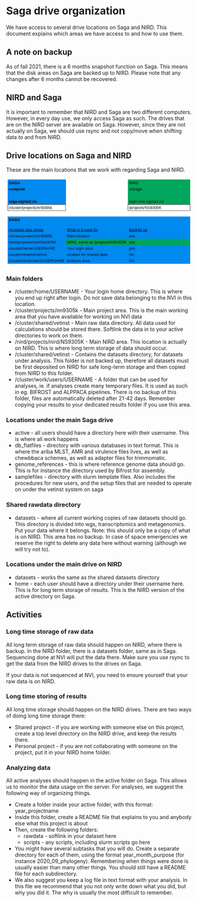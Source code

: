 # Saga drive organization

We have access to several drive locations on Saga and NIRD. This document
explains which areas we have access to and how to use them.

## A note on backup
As of fall 2021, there is a 6 months snapshot function on Saga. This means that
the disk areas on Saga are backed up to NIRD. Please note that any changes after
6 months cannot be recovered.


## NIRD and Saga
It is important to remember that NIRD and Saga are two different computers.
However, in every day use, we only access Saga as such. The drives that
are on the NIRD server are available on Saga. However, since they are not
actually on Saga, we should use rsync and not copy/move when shifting data
to and from NIRD.


## Drive locations on Saga and NIRD
These are the main locations that we work with regarding Saga and NIRD.

![Saga and NIRD overview](main_storage.png)

### Main folders
* /cluster/home/USERNAME - Your login home directory. This is where you end up
  right after login. Do not save data belonging to the NVI in this location.
* /cluster/projects/nn9305k - Main project area. This is the main working
area that you have available for working on NVI data
* /cluster/shared/vetinst - Main raw data directory. All data used for
  calculations should be stored there. Softlink the data in to your active
  directories to work on them.
* /nird/projects/nird/NS9305K - Main NIRD area. This location is actually on
NIRD. This is where long term storage of data should occur.
* /cluster/shared/vetinst - Contains the datasets directory, for datasets under analysis. This folder is not backed up, therefore all datasets must be first deposited on NIRD for safe long-term storage and then copied from NIRD to this folder.   
* /cluster/work/users/USERNAME - A folder that can be used for analyses, ie. if analyses create many temporary files. It is used as such in eg. BIFROST and ALPPACA pipelines. There is no backup of this folder, files are automatically deleted after 21-42 days. Remember copying your results to your dedicated results folder if you use this area.

### Locations under the main Saga drive
* active - all users should have a directory here with their username. This is
  where all work happens
* db_flatfiles - directory with various databases in text format. This is where
  the ariba MLST, AMR and virulence files lives, as well as chewbbaca schemes,
  as well as adapter files for trimmomatic.
* genome_references - this is where reference genome data should go. This is for
  instance the directory used by Bifrost for assembly.
* samplefiles - directory with slurm template files. Also includes the
  procedures for new users, and the setup files that are needed to operate on
  under the vetinst system on saga 

### Shared rawdata directory
* datasets - where all current working copies of raw datasets should go. This
  directory is divided into wgs, transcriptomics and metagenomics. Put your data
  where it belongs. Note: this should only be a copy of what is on NIRD. This
  area has no backup. In case of space emergencies we reserve the right to
  delete any data here without warning (although we will try not to).

### Locations under the main drive on NIRD
* datasets - works the same as the shared datasets directory
* home - each user should have a directory under their username here. This is
  for long term storage of results. This is the NIRD version of the active
  directory on Saga.


## Activities

### Long time storage of raw data
All long term storage of raw data should happen on NIRD, where there is
backup. In the NIRD folder, there is a datasets folder, same as in Saga.
Sequencing done at NVI will put the data there. Make sure you use rsync to
get the data from the NIRD drives to the drives on Saga.

If your data is not sequenced at NVI, you need to ensure yourself that your raw
data is on NIRD.  

### Long time storing of results
All long time storage should happen on the NIRD drives. There are two ways of
doing long time storage there:

* Shared project - if you are working with someone else on this project, create
a top level directory on the NIRD drive, and keep the results there.
* Personal project - if you are not collaborating with someone on the project,
put it in your NIRD home folder.

### Analyzing data
All active analyses should happen in the active folder on Saga. This allows
us to monitor the data usage on the server. For analyses, we suggest the
    following way of organizing things.

* Create a folder inside your active folder, with this format:
year_projectname
* Inside this folder, create a README file that explains to you and anybody
else what this project is about
* Then, create the following folders:
    * rawdata - softlink in your dataset here
    * scripts - any scripts, including slurm scripts go here
* You might have several subtasks that you will do. Create a separate directory
  for each of them, using the format year_month_purpose (for instance
  2020_09_phylogeny). Remembering when things were done is usually easier than
  many other things. You should still have a README file for each subdirectory.
* We also suggest you keep a log file in text format with your analysis. In this
  file we recommend that you not only write down what you did, but why you did
  it. The why is usually the most difficult to remember.

